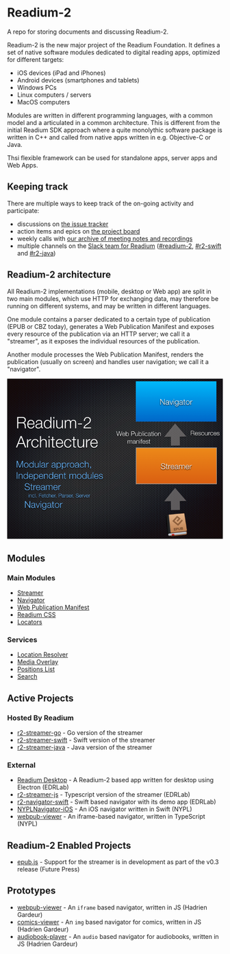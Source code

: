 # Readium-2

A repo for storing documents and discussing Readium-2.

Readium-2 is the new major project of the Readium Foundation. It defines a set of native software modules dedicated to digital reading apps, optimized for different targets:  

* iOS devices (iPad and iPhones)
* Android devices (smartphones and tablets)
* Windows PCs
* Linux computers / servers
* MacOS computers

Modules are written in different programming languages, with a common model and a articulated in a common architecture. This is different from the initial Readium SDK approach where a quite monolythic software package is written in C++ and called from native apps written in e.g. Objective-C or Java.  

Thsi flexible framework can be used for standalone apps, server apps and Web Apps. 

## Keeping track

There are multiple ways to keep track of the on-going activity and participate:

* discussions on [the issue tracker](https://github.com/readium/readium-2/issues)
* action items and epics on [the project board](https://github.com/readium/readium-2/projects/1)
* weekly calls with [our archive of meeting notes and recordings](https://drive.google.com/drive/folders/0BzaNaBNAB6FjbzR5NWFVWVo2dDg?hl=en)
* multiple channels on the [Slack team for Readium](https://readium.slack.com) ([#readium-2](https://readium.slack.com/messages/readium-2/), [#r2-swift](https://readium.slack.com/messages/r2-swift/) and [#r2-java](https://readium.slack.com/messages/r2-java/))


## Readium-2 architecture

All Readium-2 implementations (mobile, desktop or Web app) are split in two main modules, which use HTTP for exchanging data, may therefore be running on different systems, and may be written in different languages. 

One module contains a parser dedicated to a certain type of publication (EPUB or CBZ today), generates a Web Publication Manifest and exposes every resource of the publication via an HTTP server; we call it a "streamer", as it exposes the individual resources of the publication. 

Another module processes the Web Publication Manifest, renders the publication (usually on screen) and handles user navigation; we call it a "navigator". 

![Readium-2 architecture](images/readium-2-archi-2.png)


## Modules

### Main Modules

* [Streamer](/streamer)
* [Navigator](/navigator)
* [Web Publication Manifest](https://github.com/readium/webpub-manifest)
* [Readium CSS](https://github.com/readium/readium-css)
* [Locators](/locators)


### Services

* [Location Resolver](/locators/resolver.md)
* [Media Overlay](/media-overlay)
* [Positions List](/positions)
* [Search](/search)

## Active Projects

### Hosted By Readium

* [r2-streamer-go](https://github.com/readium/r2-streamer-go) -  Go version of the streamer
* [r2-streamer-swift](https://github.com/readium/r2-streamer-swift) - Swift version of the streamer
* [r2-streamer-java](https://github.com/readium/r2-streamer-java) - Java version of the streamer

### External

* [Readium Desktop](https://github.com/edrlab/readium-desktop) - A Readium-2 based app written for desktop using Electron (EDRLab)
* [r2-streamer-js](https://github.com/edrlab/r2-streamer-js) - Typescript version of the streamer (EDRLab)
* [r2-navigator-swift](https://github.com/edrlab/r2-navigator-swift) - Swift based navigator with its demo app (EDRLab)
* [NYPLNavigator-iOS](https://github.com/NYPL-Simplified/NYPLNavigator-iOS) - An iOS navigator written in Swift (NYPL)
* [webpub-viewer](https://github.com/NYPL-Simplified/webpub-viewer) - An iframe-based navigator, written in TypeScript (NYPL)

## Readium-2 Enabled Projects

* [epub.js](https://github.com/futurepress/epub.js/) - Support for the streamer is in development as part of the v0.3 release (Future Press)

## Prototypes

* [webpub-viewer](https://github.com/HadrienGardeur/webpub-viewer) - An `iframe` based navigator, written in JS (Hadrien Gardeur)
* [comics-viewer](https://github.com/HadrienGardeur/comics-viewer) - An `img` based navigator for comics, written in JS (Hadrien Gardeur)
* [audiobook-player](https://github.com/HadrienGardeur/audiobook-player) - An `audio` based navigator for audiobooks, written in JS (Hadrien Gardeur)

